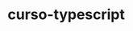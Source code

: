 # curso-typescript

<!-- 
npm init -y
npm i
npm i -D typescript ts-node nodemon
npx tsc --init

CONFIG PADRAO tsconfig.ts
{
  "compilerOptions": {
    "outDir": "dist",
    "esModuleInterop": true,
    "module": "CommonJS",
    "moduleResolution": "Node",
    "baseUrl": "src",
    "paths": {
      "@/*": [
        "*"
      ]
    }
  },
  "ts-node": {
    "esm": true
  },
}

SCRIPTS
    "build": "tsc",
    "start": "node dist/index.js",
    "dev": "nodemon src/index.ts"

DEPLOY
Extra (Importante): Caso opte por usar este recurso, é necessário alterar o script de build! Faça a instalação do pacote tsc-alias (npm i -D tsc-alias) e altere o script de build para: tsc && tsc-alias. Pronto!
 -->